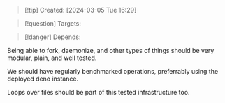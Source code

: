 
>[!tip] Created: [2024-03-05 Tue 16:29]

>[!question] Targets: 

>[!danger] Depends: 

Being able to fork, daemonize, and other types of things should be very modular, plain, and well tested.

We should have regularly benchmarked operations, preferrably using the deployed deno instance.

Loops over files should be part of this tested infrastructure too.